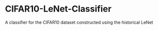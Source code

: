 # CIFAR10-LeNet-Classifier
A classifier for the CIFAR10 dataset constructed using the historical LeNet
